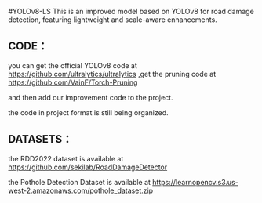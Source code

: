 #YOLOv8-LS
This is an improved model based on YOLOv8 for road damage detection, featuring lightweight and scale-aware enhancements.

## CODE：
you can get the official  YOLOv8 code at https://github.com/ultralytics/ultralytics
,get the pruning code at https://github.com/VainF/Torch-Pruning

and then add our improvement code to the project.

the code in project format is still being organized.

## DATASETS：

the RDD2022 dataset is available at  https://github.com/sekilab/RoadDamageDetector 

the Pothole Detection Dataset is available at https://learnopencv.s3.us-west-2.amazonaws.com/pothole_dataset.zip